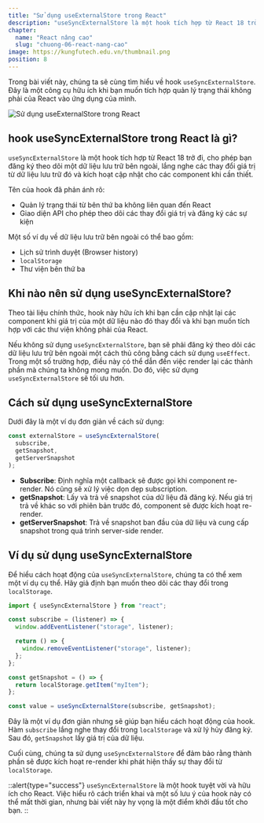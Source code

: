 ```yaml
---
title: "Sử dụng useExternalStore trong React"
description: "useSyncExternalStore là một hook tích hợp từ React 18 trở đi, cho phép bạn đăng ký theo dõi một dữ liệu lưu trữ bên ngoài, lắng nghe các thay đổi giá trị từ dữ liệu lưu trữ đó và kích hoạt cập nhật cho các component khi cần thiết"
chapter:
  name: "React nâng cao"
  slug: "chuong-06-react-nang-cao"
image: https://kungfutech.edu.vn/thumbnail.png
position: 8
---
```


Trong bài viết này, chúng ta sẽ cùng tìm hiểu về hook `useSyncExternalStore`. Đây là một công cụ hữu ích khi bạn muốn tích hợp quản lý trạng thái không phải của React vào ứng dụng của mình.

![Sử dụng useExternalStore trong React](https://github.com/techmely/hoc-lap-trinh/assets/29374426/871401dc-1c8d-40fe-b57d-17731fd7758b)

## hook useSyncExternalStore trong React là gì?

`useSyncExternalStore` là một hook tích hợp từ React 18 trở đi, cho phép bạn đăng ký theo dõi một dữ liệu lưu trữ bên ngoài, lắng nghe các thay đổi giá trị từ dữ liệu lưu trữ đó và kích hoạt cập nhật cho các component khi cần thiết.

Tên của hook đã phản ánh rõ:

- Quản lý trạng thái từ bên thứ ba không liên quan đến React
- Giao diện API cho phép theo dõi các thay đổi giá trị và đăng ký các sự kiện

Một số ví dụ về dữ liệu lưu trữ bên ngoài có thể bao gồm:

- Lịch sử trình duyệt (Browser history)
- `localStorage`
- Thư viện bên thứ ba

## Khi nào nên sử dụng useSyncExternalStore?

Theo tài liệu chính thức, hook này hữu ích khi bạn cần cập nhật lại các component khi giá trị của một dữ liệu nào đó thay đổi và khi bạn muốn tích hợp với các thư viện không phải của React.

Nếu không sử dụng `useSyncExternalStore`, bạn sẽ phải đăng ký theo dõi các dữ liệu lưu trữ bên ngoài một cách thủ công bằng cách sử dụng `useEffect`. Trong một số trường hợp, điều này có thể dẫn đến việc render lại các thành phần mà chúng ta không mong muốn. Do đó, việc sử dụng `useSyncExternalStore` sẽ tối ưu hơn.

## Cách sử dụng useSyncExternalStore

Dưới đây là một ví dụ đơn giản về cách sử dụng:

```javascript
const externalStore = useSyncExternalStore(
  subscribe,
  getSnapshot,
  getServerSnapshot
);
```

- **Subscribe**: Định nghĩa một callback sẽ được gọi khi component re-render. Nó cũng sẽ xử lý việc dọn dẹp subscription.
- **getSnapshot**: Lấy và trả về snapshot của dữ liệu đã đăng ký. Nếu giá trị trả về khác so với phiên bản trước đó, component sẽ được kích hoạt re-render.
- **getServerSnapshot**: Trả về snapshot ban đầu của dữ liệu và cung cấp snapshot trong quá trình server-side render.

## Ví dụ sử dụng useSyncExternalStore

Để hiểu cách hoạt động của `useSyncExternalStore`, chúng ta có thể xem một ví dụ cụ thể. Hãy giả định bạn muốn theo dõi các thay đổi trong `localStorage`.

```javascript
import { useSyncExternalStore } from "react";

const subscribe = (listener) => {
  window.addEventListener("storage", listener);

  return () => {
    window.removeEventListener("storage", listener);
  };
};

const getSnapshot = () => {
  return localStorage.getItem("myItem");
};

const value = useSyncExternalStore(subscribe, getSnapshot);
```

Đây là một ví dụ đơn giản nhưng sẽ giúp bạn hiểu cách hoạt động của hook. Hàm `subscribe` lắng nghe thay đổi trong `localStorage` và xử lý hủy đăng ký. Sau đó, `getSnapshot` lấy giá trị của dữ liệu.

Cuối cùng, chúng ta sử dụng `useSyncExternalStore` để đảm bảo rằng thành phần sẽ được kích hoạt re-render khi phát hiện thấy sự thay đổi từ `localStorage`.


::alert{type="success"}
`useSyncExternalStore` là một hook tuyệt vời và hữu ích cho React. Việc hiểu rõ cách triển khai và một số lưu ý của hook này có thể mất thời gian, nhưng bài viết này hy vọng là một điểm khởi đầu tốt cho bạn.
::
